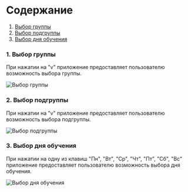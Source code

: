 # Содержание
1. [Выбор группы](#1)
2. [Выбор подгруппы](#2)
3. [Выбор дня обучения](#3)

### 1. Выбор группы<a name="1"></a>
При нажатии на "v" приложение предоставляет пользователю возможность выбора группы.

![Выбор группы](https://github.com/Luxanovy/TRITPO/blob/master/documentation/UML/Activity/group.png)

### 2. Выбор подгруппы<a name="2"></a>
При нажатии на "v" приложение предоставляет пользователю возможность выбора подгруппы.

![Выбор подгруппы](https://github.com/Luxanovy/TRITPO/blob/master/documentation/UML/Activity/subgroup.png)
  
### 3. Выбор дня обучения<a name="3"></a>
При нажатии на одну из клавиш "Пн", "Вт", "Ср", "Чт", "Пт", "Сб", "Вс" приложение предоставляет пользователю возможность выбора дня обучения.

![Выбор дня обучения](https://github.com/Luxanovy/TRITPO/blob/master/documentation/UML/Activity/day.png)
